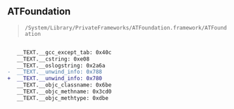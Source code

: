 ## ATFoundation

> `/System/Library/PrivateFrameworks/ATFoundation.framework/ATFoundation`

```diff

   __TEXT.__gcc_except_tab: 0x40c
   __TEXT.__cstring: 0xe08
   __TEXT.__oslogstring: 0x2a6a
-  __TEXT.__unwind_info: 0x788
+  __TEXT.__unwind_info: 0x780
   __TEXT.__objc_classname: 0x6be
   __TEXT.__objc_methname: 0x3cd0
   __TEXT.__objc_methtype: 0xdbe

```
